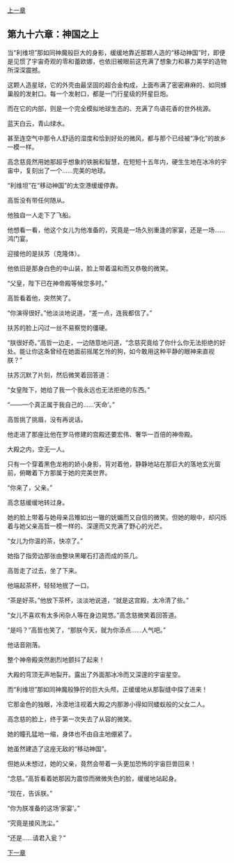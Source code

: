 [上一章](95-父与女.md)

## 第九十六章：神国之上

当“利维坦”那如同神魔般巨大的身影，缓缓地靠近那颗人造的“移动神国”时，即便是见惯了宇宙奇观的零和蕾欧娜，也依旧被眼前这充满了想象力和暴力美学的造物所深深震撼。

这颗人造星球，它的外壳由最坚固的超合金构成，上面布满了密密麻麻的、如同蜂巢般的发射口。每一个发射口，都是一门行星级的歼星巨炮。

而在它的内部，则是一个完全模拟地球生态的、充满了鸟语花香的世外桃源。

蓝天白云，青山绿水。

甚至连空气中那令人舒适的湿度和恰到好处的微风，都与那个已经被“净化”的故乡一模一样。

高念慈竟然用她那超乎想象的铁腕和智慧，在短短十五年内，硬生生地在冰冷的宇宙中，复刻出了一个……完美的地球。

“利维坦”在“移动神国”的太空港缓缓停靠。

高哲没有带任何随从。

他独自一人走下了飞船。

他想看一看，他这个女儿为他准备的，究竟是一场久别重逢的家宴，还是一场……鸿门宴。

迎接他的是扶苏（克隆体）。

他依旧是那身白色的中山装，脸上带着温和而又恭敬的微笑。

“父皇，陛下已在神帝殿等候您多时。”

高哲看着他，突然笑了。

“你演得很好。”他淡淡地说道，“差一点，连我都信了。”

扶苏的脸上闪过一丝不易察觉的僵硬。

“朕很好奇。”高哲一边走，一边随意地问道，“念慈究竟给了你什么你无法拒绝的好处。能让你这条曾经在她面前摇尾乞怜的狗，如今敢用这种平静的眼神来直视朕？”

扶苏沉默了片刻，然后微笑着回答道：

“女皇陛下，她给了我一个我永远也无法拒绝的东西。”

“——一个真正属于我自己的……‘天命’。”

高哲挑了挑眉，没有再说话。

他走进了那座比他在罗马修建的宫殿还要宏伟、奢华一百倍的神帝殿。

大殿之内，空无一人。

只有一个穿着黑色龙袍的娇小身影，背对着他，静静地站在那巨大的落地玄光窗前，俯瞰着下方那属于她的完美世界。

“你来了，父亲。”

高念慈缓缓地转过身。

她的脸上带着与她母亲吕雉如出一辙的妩媚而又自信的微笑。但她的眼中，却闪烁着与她父亲高哲一模一样的、深邃而又充满了野心的光芒。

“女儿为你温的茶，快凉了。”

她指了指旁边那张由整块黑曜石打造而成的茶几。

高哲走了过去，坐了下来。

他端起茶杯，轻轻地抿了一口。

“茶是好茶。”他放下茶杯，淡淡地说道，“就是这宫殿，太冷清了些。”

“女儿不喜欢有太多闲杂人等在身边晃悠。”高念慈微笑着回答道。

“是吗？”高哲也笑了，“那朕今天，就为你添点……人气吧。”

他话音刚落。

整个神帝殿突然剧烈地颤抖了起来！

大殿的穹顶无声地裂开。露出了外面那冰冷而又深邃的宇宙星空。

而“利维坦”那如同神魔般狰狞的巨大头颅，正缓缓地从那裂缝中探了进来！

它那金色的独眼，冷漠地注视着大殿之内那渺小得如同蝼蚁般的父女二人。

高念慈的脸上，终于第一次失去了从容的微笑。

她的瞳孔猛地一缩，身体也不由自主地绷紧了。

她虽然建造了这座无敌的“移动神国”。

但她从未想过，她的父亲，竟然会带着一头更加恐怖的宇宙巨兽回来！

“念慈。”高哲看着她那因为震惊而微微失色的脸，缓缓地站起身。

“现在，告诉朕。”

“你为朕准备的这场‘家宴’。”

“究竟是接风洗尘。”

“还是……请君入瓮？”

[下一章](97-父慈女孝.md)
